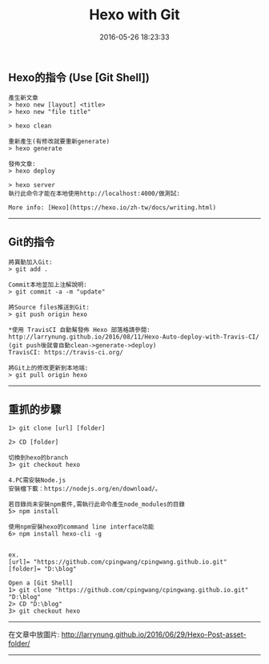 ﻿---
title: Hexo with Git
date: 2016-05-26 18:23:33
tags:
---

Hexo的指令  (Use [Git Shell])
---
    產生新文章
    > hexo new [layout] <title>
	> hexo new "file title"
	
    > hexo clean
    
	重新產生(有修改就要重新generate)
    > hexo generate
    
    發佈文章:
    > hexo deploy
    
    > hexo server
	執行此命令才能在本地使用http://localhost:4000/做測試:
    
    More info: [Hexo](https://hexo.io/zh-tw/docs/writing.html)
	
---
Git的指令
---
    將異動加入Git:
    > git add .
    
    Commit本地並加上注解說明:
    > git commit -a -m "update"
    
    將Source files推送到Git:
    > git push origin hexo
	
	*使用 TravisCI 自動幫發佈 Hexo 部落格請參閱:
	http://larrynung.github.io/2016/08/11/Hexo-Auto-deploy-with-Travis-CI/
	(git push後就會自動clean->generate->deploy)
	TravisCI: https://travis-ci.org/
	
	將Git上的修改更新到本地端:
    > git pull origin hexo
	
---
重抓的步驟
---   
	1> git clone [url] [folder]
	
    2> CD [folder]
	
	切換到hexo的branch
    3> git checkout hexo
	
    4.PC需安裝Node.js    
    安裝檔下載：https://nodejs.org/en/download/。

    若目錄尚未安裝npm套件,需執行此命令產生node_modules的目錄
    5> npm install
	
    使用npm安裝hexo的command line interface功能
    6> npm install hexo-cli -g
	
	
    ex.
    [url]= "https://github.com/cpingwang/cpingwang.github.io.git"
    [folder]= "D:\blog"
	
    Open a [Git Shell]
    1> git clone "https://github.com/cpingwang/cpingwang.github.io.git" "D:\blog"
    2> CD "D:\blog"
    3> git checkout hexo
	
---

在文章中放圖片: http://larrynung.github.io/2016/06/29/Hexo-Post-asset-folder/

---
